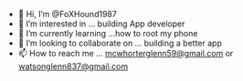 - 👋 Hi, I’m @FoXHound1987
- 👀 I’m interested in ... building App developer
- 🌱 I’m currently learning ...how to root my phone
- 💞️ I’m looking to collaborate on ... building a better app
- 📫 How to reach me ... mcwhorterglenn59@gmail.com or watsonglenn837@gmail.com

<!---
FoXHound1987/FoXHound1987 is a ✨ special ✨ repository because its `README.md` (this file) appears on your GitHub profile.
You can click the Preview link to take a look at your changes.
--->
